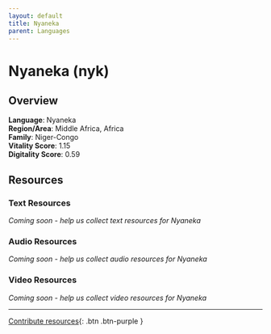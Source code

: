 ```yaml
---
layout: default
title: Nyaneka
parent: Languages
---
```


# Nyaneka (nyk)

## Overview

**Language**: Nyaneka  
**Region/Area**: Middle Africa, Africa  
**Family**: Niger-Congo  
**Vitality Score**: 1.15  
**Digitality Score**: 0.59  

## Resources

### Text Resources
*Coming soon - help us collect text resources for Nyaneka*

### Audio Resources
*Coming soon - help us collect audio resources for Nyaneka*

### Video Resources
*Coming soon - help us collect video resources for Nyaneka*

---

[Contribute resources](https://fairtrain.github.io/){: .btn .btn-purple }
